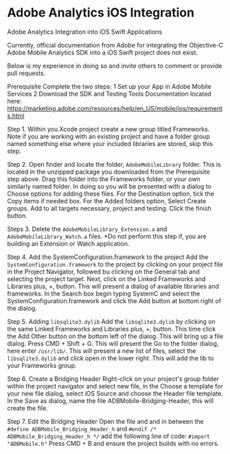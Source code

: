 # Adobe Analytics iOS Integration
Adobe Analytics Integration into iOS Swift Applications

Currently, official documentation from Adobe for integrating the Objective-C Adobe Mobile Analytics SDK into a iOS Swift project does not exist.

Below is my experience in doing so and invite others to comment or provide pull requests.

Prerequisite Complete the two steps:
1 Set up your App in Adobe Mobile Services
2 Download the SDK and Testing Tools
Documentation located here: https://marketing.adobe.com/resources/help/en_US/mobile/ios/requirements.html

Step 1. Within you Xcode project create a new group titled Frameworks. Note if you are working with an existing project and have a folder group named something else where your included libraries are stored, skip this step.

Step 2. Open finder and locate the folder, `AdobeMobileLibrary` folder. This is located in the unzipped package you downloaded from the Prerequisite step above. Drag this folder into the Frameworks folder, or your own similarly named folder. In doing so you will be presented with a dialog to Choose options for adding these files.  For the Destination option, tick the Copy items if needed box.  For the Added folders option, Select Create groups. Add to all targets necessary, project and testing. Click the finish button.

Steps 3. Delete the `AdobeMobileLibrary_Extension.a` and `AdobeMobileLibrary_Watch.a` files. *Do not perform this step if, you are building an Extension or Watch application.

Step 4. Add the SystemConfiguration.framework to the project 
Add the `SystemConfiguration.framework` to the project by clicking on your project file in the Project Navigator, followed bu clicking on the General tab and selecting the project target. Next, click on the Linked Frameworks and Libraries plus, +, button.   This will present a dialog of available libraries and frameworks. In the Search box begin typing SystemC and select the SystemConfiguration.framework and click the Add button at bottom right of the dialog.

Step 5. Adding `libsqlite3.dylib`
Add the `libsqlite3.dylib` by clicking on the same Linked Frameworks and Libraries plus, +, button.  This time click the Add Other button on the bottom left of the dialog. This will bring up a file dialog. Press CMD + Shift + G. This will present the Go to the folder dialog, here enter `/usr/lib/`. This will present a new list of files, select the `libsqlite3.dylib` and click open in the lower right. This will add the lib to your Frameworks group.

Step 6. Create a Bridging Header
Right-click on your project's group folder within the project navigator and select new file, in the Choose a template for your new file dialog, select iOS Source and choose the Header file template. In the Save as dialog, name the file ADBMobile-Bridging-Header, this will create the file.

Step 7. Edit the Bridging Header
Open the file and and in between the `#define ADBMobile_Bridging_Header_h` and `#endif /* ADBMobile_Bridging_Header_h */` add the following line of code: `#import "ADBMobile.h"`  Press CMD + B and ensure the project builds with no errors.
